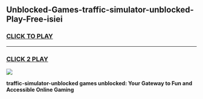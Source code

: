 
## Unblocked-Games-traffic-simulator-unblocked-Play-Free-isiei
<h3>
<a href="https://premium76.site?title=traffic-simulator-unblocked&ref=23A">CLICK TO PLAY</a></h3>
<hr>

<h3>
<a href="https://premium76.site?title=traffic-simulator-unblocked&ref=23A">CLICK 2 PLAY</a>
  
</h3>

<a href="https://premium76.site?title=traffic-simulator-unblocked&ref=23A"><img src="https://clearcache.store/games.png"></a>


**traffic-simulator-unblocked games unblocked: Your Gateway to Fun and Accessible Online Gaming**
